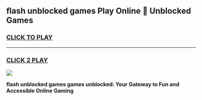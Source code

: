 
## flash unblocked games Play Online 👋 Unblocked Games
<h3>
<a href="https://premium.freeplayer.one?title=flash_unblocked_games&ref=19F">CLICK TO PLAY</a></h3>
<hr>

<h3>
<a href="https://premium.freeplayer.one?title=flash_unblocked_games&ref=19F">CLICK 2 PLAY</a>
  
</h3>

<a href="https://premium.freeplayer.one?title=flash_unblocked_games&ref=19F"><img src="https://clearcache.store/games.png"></a>


**flash unblocked games games unblocked: Your Gateway to Fun and Accessible Online Gaming**
